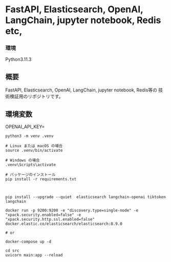 # FastAPI, Elasticsearch, OpenAI, LangChain, jupyter notebook, Redis etc,

### 環境
Python3.11.3 

## 概要
FastAPI, Elasticsearch, OpenAI, LangChain, jupyter notebook, Redis等の 技術検証用のリポジトリです。

## 環境変数
OPENAI_API_KEY=

```shell
python3 -m venv .venv

# Linux または macOS の場合
source .venv/bin/activate 

# Windows の場合
.venv\Scripts\activate   

# パッケージのインストール
pip install -r requirements.txt



pip install --upgrade --quiet  elasticsearch langchain-openai tiktoken langchain

docker run -p 9200:9200 -e "discovery.type=single-node" -e "xpack.security.enabled=false" -e "xpack.security.http.ssl.enabled=false" docker.elastic.co/elasticsearch/elasticsearch:8.9.0

# or 

docker-compose up -d

cd src
uvicorn main:app --reload
```



